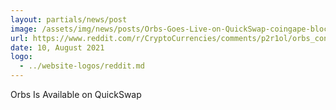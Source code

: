 ```yaml
---
layout: partials/news/post
image: /assets/img/news/posts/Orbs-Goes-Live-on-QuickSwap-coingape-blockonomi.jpeg
url: https://www.reddit.com/r/CryptoCurrencies/comments/p2r1ol/orbs_continues_to_grow_its_presence_and_is_now/?context=3
date: 10, August 2021
logo: 
  - ../website-logos/reddit.md
---
```


Orbs Is Available on QuickSwap
